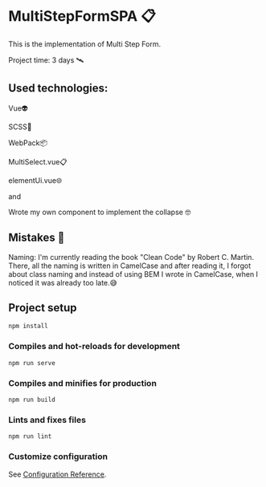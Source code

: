# MultiStepFormSPA 📋

This is the implementation of Multi Step Form.

Project time: 3 days 🛰


## Used technologies:
 Vue👽
 
 SCSS👛
 
 WebPack📦
 
 MultiSelect.vue📋
 
 elementUi.vue🌐
 
 and 
 
 Wrote my own component to implement the collapse 🤓
 
 ## Mistakes 🐥
 Naming: I'm currently reading the book "Clean Code" by Robert C. Martin. There, all the naming is written in CamelCase and after reading it, I forgot about class naming and instead of using BEM I wrote in CamelCase, when I noticed it was already too late.😅

## Project setup

```
npm install
```

### Compiles and hot-reloads for development
```
npm run serve
```

### Compiles and minifies for production
```
npm run build
```

### Lints and fixes files
```
npm run lint
```

### Customize configuration
See [Configuration Reference](https://cli.vuejs.org/config/).
